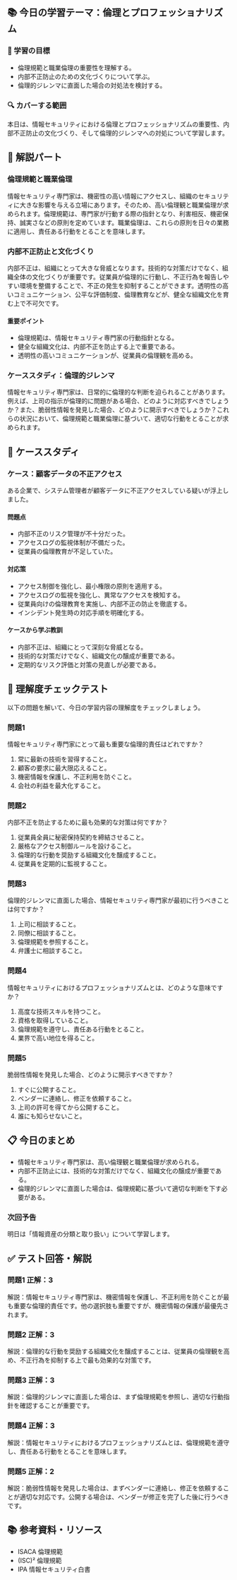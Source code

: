 ## 📚 今日の学習テーマ：倫理とプロフェッショナリズム

### 📝 学習の目標

*   倫理規範と職業倫理の重要性を理解する。
*   内部不正防止のための文化づくりについて学ぶ。
*   倫理的ジレンマに直面した場合の対処法を検討する。

### 🔍 カバーする範囲

本日は、情報セキュリティにおける倫理とプロフェッショナリズムの重要性、内部不正防止の文化づくり、そして倫理的ジレンマへの対処について学習します。

## 📖 解説パート

### 倫理規範と職業倫理

情報セキュリティ専門家は、機密性の高い情報にアクセスし、組織のセキュリティに大きな影響を与える立場にあります。そのため、高い倫理観と職業倫理が求められます。倫理規範は、専門家が行動する際の指針となり、利害相反、機密保持、誠実さなどの原則を定めています。職業倫理は、これらの原則を日々の業務に適用し、責任ある行動をとることを意味します。

### 内部不正防止と文化づくり

内部不正は、組織にとって大きな脅威となります。技術的な対策だけでなく、組織全体の文化づくりが重要です。従業員が倫理的に行動し、不正行為を報告しやすい環境を整備することで、不正の発生を抑制することができます。透明性の高いコミュニケーション、公平な評価制度、倫理教育などが、健全な組織文化を育む上で不可欠です。

#### 重要ポイント

*   倫理規範は、情報セキュリティ専門家の行動指針となる。
*   健全な組織文化は、内部不正を防止する上で重要である。
*   透明性の高いコミュニケーションが、従業員の倫理観を高める。

### ケーススタディ：倫理的ジレンマ

情報セキュリティ専門家は、日常的に倫理的な判断を迫られることがあります。例えば、上司の指示が倫理的に問題がある場合、どのように対応すべきでしょうか？また、脆弱性情報を発見した場合、どのように開示すべきでしょうか？これらの状況において、倫理規範と職業倫理に基づいて、適切な行動をとることが求められます。

## 🏢 ケーススタディ

### ケース：顧客データの不正アクセス

ある企業で、システム管理者が顧客データに不正アクセスしている疑いが浮上しました。

#### 問題点

*   内部不正のリスク管理が不十分だった。
*   アクセスログの監視体制が不備だった。
*   従業員の倫理教育が不足していた。

#### 対応策

*   アクセス制御を強化し、最小権限の原則を適用する。
*   アクセスログの監視を強化し、異常なアクセスを検知する。
*   従業員向けの倫理教育を実施し、内部不正の防止を徹底する。
*   インシデント発生時の対応手順を明確化する。

#### ケースから学ぶ教訓

*   内部不正は、組織にとって深刻な脅威となる。
*   技術的な対策だけでなく、組織文化の醸成が重要である。
*   定期的なリスク評価と対策の見直しが必要である。

## 📝 理解度チェックテスト

以下の問題を解いて、今日の学習内容の理解度をチェックしましょう。

### 問題1

情報セキュリティ専門家にとって最も重要な倫理的責任はどれですか？

1.  常に最新の技術を習得すること。
2.  顧客の要求に最大限応えること。
3.  機密情報を保護し、不正利用を防ぐこと。
4.  会社の利益を最大化すること。

### 問題2

内部不正を防止するために最も効果的な対策は何ですか？

1.  従業員全員に秘密保持契約を締結させること。
2.  厳格なアクセス制御ルールを設けること。
3.  倫理的な行動を奨励する組織文化を醸成すること。
4.  従業員を定期的に監視すること。

### 問題3

倫理的ジレンマに直面した場合、情報セキュリティ専門家が最初に行うべきことは何ですか？

1.  上司に相談すること。
2.  同僚に相談すること。
3.  倫理規範を参照すること。
4.  弁護士に相談すること。

### 問題4

情報セキュリティにおけるプロフェッショナリズムとは、どのような意味ですか？

1.  高度な技術スキルを持つこと。
2.  資格を取得していること。
3.  倫理規範を遵守し、責任ある行動をとること。
4.  業界で高い地位を得ること。

### 問題5

脆弱性情報を発見した場合、どのように開示すべきですか？

1.  すぐに公開すること。
2.  ベンダーに連絡し、修正を依頼すること。
3.  上司の許可を得てから公開すること。
4.  誰にも知らせないこと。

## 📋 今日のまとめ

*   情報セキュリティ専門家は、高い倫理観と職業倫理が求められる。
*   内部不正防止には、技術的な対策だけでなく、組織文化の醸成が重要である。
*   倫理的ジレンマに直面した場合は、倫理規範に基づいて適切な判断を下す必要がある。

### 次回予告

明日は「情報資産の分類と取り扱い」について学習します。

## ✅ テスト回答・解説

### 問題1 正解：3

解説：情報セキュリティ専門家は、機密情報を保護し、不正利用を防ぐことが最も重要な倫理的責任です。他の選択肢も重要ですが、機密情報の保護が最優先されます。

### 問題2 正解：3

解説：倫理的な行動を奨励する組織文化を醸成することは、従業員の倫理観を高め、不正行為を抑制する上で最も効果的な対策です。

### 問題3 正解：3

解説：倫理的ジレンマに直面した場合は、まず倫理規範を参照し、適切な行動指針を確認することが重要です。

### 問題4 正解：3

解説：情報セキュリティにおけるプロフェッショナリズムとは、倫理規範を遵守し、責任ある行動をとることを意味します。

### 問題5 正解：2

解説：脆弱性情報を発見した場合は、まずベンダーに連絡し、修正を依頼することが適切な対応です。公開する場合は、ベンダーが修正を完了した後に行うべきです。

## 📚 参考資料・リソース

*   ISACA 倫理規範
*   (ISC)² 倫理規範
*   IPA 情報セキュリティ白書
